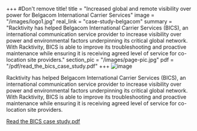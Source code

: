 +++
#Don't remove title!
title = "Increased global and remote visibility over power for Belgacom International Carrier Services"
image = "/images/logo1.jpg"
real_link = "case-study-belgacom"
summary = "Racktivity has helped Belgacom International Carrier Services (BICS), an international communication service provider to increase visibility over power and environmental factors underpinning its critical global network.  With Racktivity, BICS is able to improve its troubleshooting and proactive maintenance while ensuring it is receiving agreed level of service for co-location site providers."
section_pic = "/images/page-pic.jpg"
pdf = "/pdf/read_the_bics_case_study.pdf"
+++
![image](/images/logo1.jpg?itok=QKfoajhj)

Racktivity has helped Belgacom International Carrier Services (BICS), an international communication service provider to increase visibility over power and environmental factors underpinning its critical global network. With Racktivity, BICS is able to improve its troubleshooting and proactive maintenance while ensuring it is receiving agreed level of service for co-location site providers.

[Read the BICS case study.pdf](/pdf/read_the_bics_case_study.pdf)
